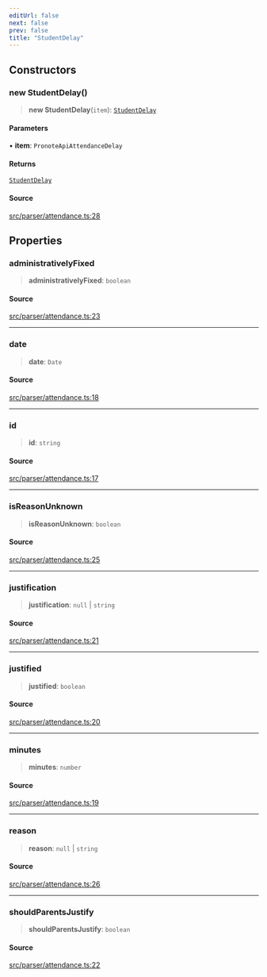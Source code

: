 ```yaml
---
editUrl: false
next: false
prev: false
title: "StudentDelay"
---
```


## Constructors

### new StudentDelay()

> **new StudentDelay**(`item`): [`StudentDelay`](/api/classes/studentdelay/)

#### Parameters

• **item**: `PronoteApiAttendanceDelay`

#### Returns

[`StudentDelay`](/api/classes/studentdelay/)

#### Source

[src/parser/attendance.ts:28](https://github.com/Gabriel29306/Pawnote/blob/a2552cd7208db339c299a04178513054cceb5849/src/parser/attendance.ts#L28)

## Properties

### administrativelyFixed

> **administrativelyFixed**: `boolean`

#### Source

[src/parser/attendance.ts:23](https://github.com/Gabriel29306/Pawnote/blob/a2552cd7208db339c299a04178513054cceb5849/src/parser/attendance.ts#L23)

***

### date

> **date**: `Date`

#### Source

[src/parser/attendance.ts:18](https://github.com/Gabriel29306/Pawnote/blob/a2552cd7208db339c299a04178513054cceb5849/src/parser/attendance.ts#L18)

***

### id

> **id**: `string`

#### Source

[src/parser/attendance.ts:17](https://github.com/Gabriel29306/Pawnote/blob/a2552cd7208db339c299a04178513054cceb5849/src/parser/attendance.ts#L17)

***

### isReasonUnknown

> **isReasonUnknown**: `boolean`

#### Source

[src/parser/attendance.ts:25](https://github.com/Gabriel29306/Pawnote/blob/a2552cd7208db339c299a04178513054cceb5849/src/parser/attendance.ts#L25)

***

### justification

> **justification**: `null` \| `string`

#### Source

[src/parser/attendance.ts:21](https://github.com/Gabriel29306/Pawnote/blob/a2552cd7208db339c299a04178513054cceb5849/src/parser/attendance.ts#L21)

***

### justified

> **justified**: `boolean`

#### Source

[src/parser/attendance.ts:20](https://github.com/Gabriel29306/Pawnote/blob/a2552cd7208db339c299a04178513054cceb5849/src/parser/attendance.ts#L20)

***

### minutes

> **minutes**: `number`

#### Source

[src/parser/attendance.ts:19](https://github.com/Gabriel29306/Pawnote/blob/a2552cd7208db339c299a04178513054cceb5849/src/parser/attendance.ts#L19)

***

### reason

> **reason**: `null` \| `string`

#### Source

[src/parser/attendance.ts:26](https://github.com/Gabriel29306/Pawnote/blob/a2552cd7208db339c299a04178513054cceb5849/src/parser/attendance.ts#L26)

***

### shouldParentsJustify

> **shouldParentsJustify**: `boolean`

#### Source

[src/parser/attendance.ts:22](https://github.com/Gabriel29306/Pawnote/blob/a2552cd7208db339c299a04178513054cceb5849/src/parser/attendance.ts#L22)
